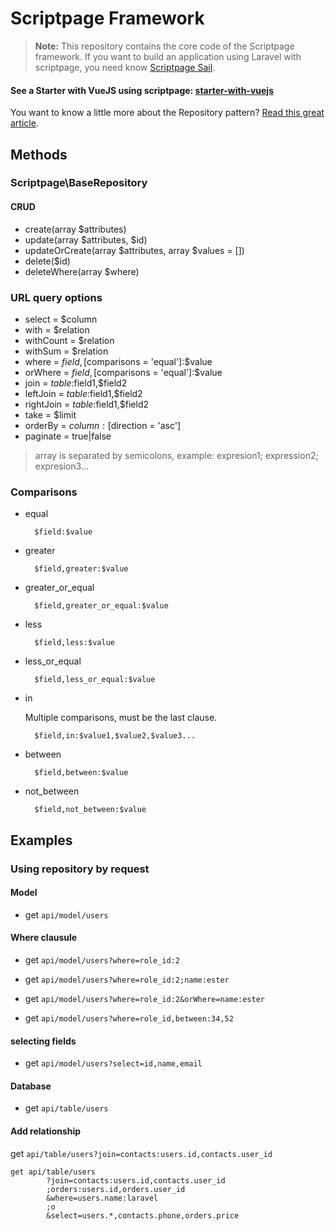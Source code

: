 # Scriptpage Framework

> **Note:** This repository contains the core code of the Scriptpage framework. If you want to build an application using Laravel with scriptpage, you need know [Scriptpage Sail](https://github.com/tuliogoncalves/sail).


#### See a Starter with VueJS using scriptpage: [starter-with-vuejs](https://github.com/tuliogoncalves/starter-with-vuejs) 

You want to know a little more about the Repository pattern? [Read this great article](http://scriptpage.com.br/using-scriptpage-repository).

## Methods

### Scriptpage\BaseRepository

#### CRUD
- create(array $attributes)
- update(array $attributes, $id)
- updateOrCreate(array $attributes, array $values = [])
- delete($id)
- deleteWhere(array $where)

### URL query options
- select = $column
- with = $relation
- withCount = $relation
- withSum = $relation
- where = $field,[$comparisons = 'equal']:$value
- orWhere = $field,[$comparisons = 'equal']:$value
- join = $table:$field1,$field2
- leftJoin = $table:$field1,$field2
- rightJoin = $table:$field1,$field2
- take = $limit
- orderBy = $column:[$direction = 'asc']
- paginate = true|false

> array is separated by semicolons, example: expresion1; expression2; expresion3...

### Comparisons
- equal

        $field:$value

- greater

        $field,greater:$value

- greater_or_equal

        $field,greater_or_equal:$value

- less

        $field,less:$value

- less_or_equal

        $field,less_or_equal:$value

- in

    Multiple comparisons, must be the last clause.

        $field,in:$value1,$value2,$value3...

- between

        $field,between:$value

- not_between

        $field,not_between:$value

## Examples

### Using repository by request

#### Model

- get `api/model/users`

#### Where clausule

- get `api/model/users?where=role_id:2`

- get `api/model/users?where=role_id:2;name:ester`

- get `api/model/users?where=role_id:2&orWhere=name:ester`

- get `api/model/users?where=role_id,between:34,52`

#### selecting fields

- get `api/model/users?select=id,name,email`

#### Database

- get `api/table/users`

#### Add relationship

get `api/table/users?join=contacts:users.id,contacts.user_id`

    get api/table/users
            ?join=contacts:users.id,contacts.user_id
            ;orders:users.id,orders.user_id
            &where=users.name:laravel
            ;o
            &select=users.*,contacts.phone,orders.price
